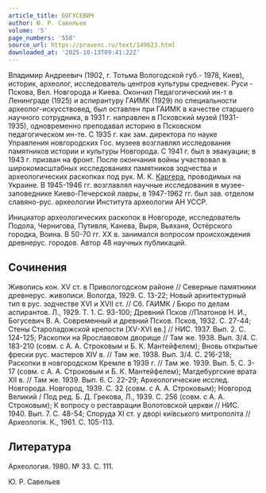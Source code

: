 ```yaml
---
article_title: БОГУСЕВИЧ
author: Ю. Р. Савельев
volume: '5'
page_numbers: '558'
source_url: https://pravenc.ru/text/149623.html
downloaded_at: '2025-10-13T09:41:22Z'
---
```


Владимир Андреевич (1902, г. Тотьма Вологодской губ.- 1978, Киев), историк, археолог, исследователь центров культуры средневек. Руси - Пскова, Вел. Новгорода и Киева. Окончил Педагогический ин-т в Ленинграде (1925) и аспирантуру ГАИМК (1929) по специальности археолог-искусствовед, был оставлен при ГАИМК в качестве старшего научного сотрудника, в 1931 г. направлен в Псковский музей (1931-1935), одновременно преподавал историю в Псковском педагогическом ин-те. С 1935 г. как зам. директора по науке Управления новгородских Гос. музеев возглавлял исследования памятников истории и культуры Новгорода. С 1941 г. был в эвакуации; в 1943 г. призван на фронт. После окончания войны участвовал в широкомасштабных исследованиях памятников зодчества и археологических раскопках под рук. М. К. [Каргера](https://pravenc.ru/text/Каргера.html), проводимых на Украине. В 1945-1946 гг. возглавлял научные исследования в музее-заповеднике Киево-Печерской лавры, в 1947-1962 гг. был зав. отделом славяно-рус. археологии Института археологии АН УССР.

Инициатор археологических раскопок в Новгороде, исследователь Подола, Чернигова, Путивля, Канева, Выря, Вьяханя, Остёрского городка, Воина. В 50-70 гг. XX в. занимался вопросом происхождения древнерус. городов. Автор 48 научных публикаций.

## Сочинения

Живопись кон. XV ст. в Привологодском районе // Северные памятники древнерус. живописи. Вологда, 1929. С. 13-22; Новый архитектурный тип в рус. зодчестве XVI и XVII ст. // Сб. ГАИМК / Бюро по делам аспирантов. Л., 1929. Т. 1. С. 93-100; Древний Псков //Платонов Н. И., Богусевич В. А. Современный и древний Псков. Псков, 1932. С. 27-44; Стены Староладожской крепости [ХV-ХVI вв.] // НИС. 1937. Вып. 2. С. 124-125; Раскопки на Ярославовом дворище // Там же. 1938. Вып. 3/4. С. 183-210 (совм. с А. А. Строковым и Б. К. Мантейфелем); Вновь открытые фрески рус. мастеров XIV в. // Там же. 1938. Вып. 3/4. С. 216-218; Раскопки в новгородском Кремле в 1939 г. // Там же. 1939. Вып. 5. С. 3-17 (совм. с А. А. Строковым и Б. К. Мантейфелем); Магдебургские врата XII в. // Там же. 1939. Вып. 6. С. 22-29; Археологические исслед. Новгорода. Новгород, 1939. С. 32 (совм. с А. А. Строковым); Новгород Великий / Под ред. Б. Д. Грекова, Л., 1939. С. 256 (совм. с А. А. Строковым); К вопросу о реставрации Волотовской церкви // НИС. 1940. Вып. 7. С. 48-54; Споруда ХI ст. у дворi киïвського митрополiта // Археологiя. К., 1961. С. 105-113.

## Литература

Археология. 1980. № 33. С. 111.

Ю. Р. Савельев
